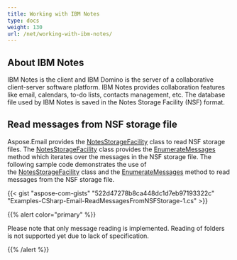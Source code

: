 ```yaml
---
title: Working with IBM Notes
type: docs
weight: 130
url: /net/working-with-ibm-notes/
---
```



## **About IBM Notes**
IBM Notes is the client and IBM Domino is the server of a collaborative client-server software platform. IBM Notes provides collaboration features like email, calendars, to-do lists, contacts management, etc. The database file used by IBM Notes is saved in the Notes Storage Facility (NSF) format.
## **Read messages from NSF storage file**
Aspose.Email provides the [NotesStorageFacility](https://apireference.aspose.com/email/net/aspose.email.storage.nsf/notesstoragefacility) class to read NSF storage files. The [NotesStorageFacility](https://apireference.aspose.com/email/net/aspose.email.storage.nsf/notesstoragefacility) class provides the [EnumerateMessages](https://apireference.aspose.com/email/net/aspose.email.storage.nsf/notesstoragefacility/methods/enumeratemessages) method which iterates over the messages in the NSF storage file. The following sample code demonstrates the use of the [NotesStorageFacility](https://apireference.aspose.com/email/net/aspose.email.storage.nsf/notesstoragefacility) class and the [EnumerateMessages](https://apireference.aspose.com/email/net/aspose.email.storage.nsf/notesstoragefacility/methods/enumeratemessages) method to read messages from the NSF storage file. 



{{< gist "aspose-com-gists" "522d47278b8ca448dc1d7eb97193322c" "Examples-CSharp-Email-ReadMessagesFromNSFStorage-1.cs" >}}

{{% alert color="primary" %}} 

Please note that only message reading is implemented. Reading of folders is not supported yet due to lack of specification.

{{% /alert %}}
